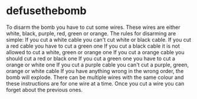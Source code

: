 # defusethebomb
To disarm the bomb you have to cut some wires. These wires are either white, black, purple, red, green or orange. The rules for disarming are simple: If you cut a white cable you can't cut white or black cable. If you cut a red cable you have to cut a green one If you cut a black cable it is not allowed to cut a white, green or orange one If you cut a orange cable you should cut a red or black one If you cut a green one you have to cut a orange or white one If you cut a purple cable you can't cut a purple, green, orange or white cable If you have anything wrong in the wrong order, the bomb will explode. There can be multiple wires with the same colour and these instructions are for one wire at a time. Once you cut a wire you can forget about the previous ones.
